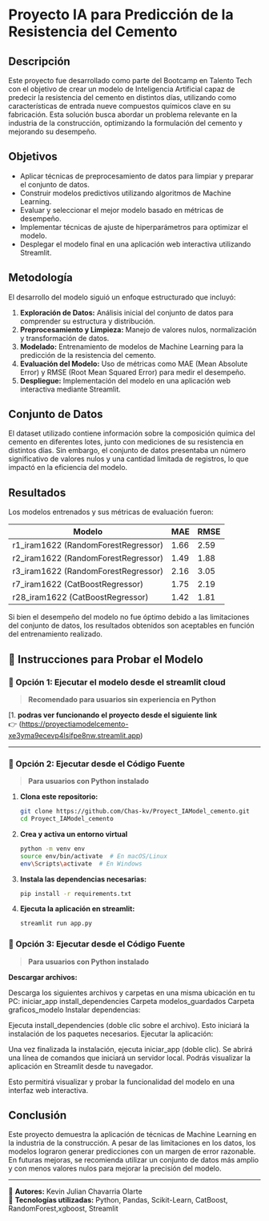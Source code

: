 # Proyecto IA para Predicción de la Resistencia del Cemento

## Descripción

Este proyecto fue desarrollado como parte del Bootcamp en Talento Tech con el objetivo de crear un modelo de Inteligencia Artificial capaz de predecir la resistencia del cemento en distintos días, utilizando como características de entrada nueve compuestos químicos clave en su fabricación. Esta solución busca abordar un problema relevante en la industria de la construcción, optimizando la formulación del cemento y mejorando su desempeño.

## Objetivos

- Aplicar técnicas de preprocesamiento de datos para limpiar y preparar el conjunto de datos.
- Construir modelos predictivos utilizando algoritmos de Machine Learning.
- Evaluar y seleccionar el mejor modelo basado en métricas de desempeño.
- Implementar técnicas de ajuste de hiperparámetros para optimizar el modelo.
- Desplegar el modelo final en una aplicación web interactiva utilizando Streamlit.

## Metodología

El desarrollo del modelo siguió un enfoque estructurado que incluyó:

1. **Exploración de Datos:** Análisis inicial del conjunto de datos para comprender su estructura y distribución.
2. **Preprocesamiento y Limpieza:** Manejo de valores nulos, normalización y transformación de datos.
3. **Modelado:** Entrenamiento de modelos de Machine Learning para la predicción de la resistencia del cemento.
4. **Evaluación del Modelo:** Uso de métricas como MAE (Mean Absolute Error) y RMSE (Root Mean Squared Error) para medir el desempeño.
5. **Despliegue:** Implementación del modelo en una aplicación web interactiva mediante Streamlit.

## Conjunto de Datos

El dataset utilizado contiene información sobre la composición química del cemento en diferentes lotes, junto con mediciones de su resistencia en distintos días. Sin embargo, el conjunto de datos presentaba un número significativo de valores nulos y una cantidad limitada de registros, lo que impactó en la eficiencia del modelo.

## Resultados

Los modelos entrenados y sus métricas de evaluación fueron:

| Modelo                               | MAE  | RMSE |
| ------------------------------------ | ---- | ---- |
| r1\_iram1622 (RandomForestRegressor) | 1.66 | 2.59 |
| r2\_iram1622 (RandomForestRegressor) | 1.49 | 1.88 |
| r3\_iram1622 (RandomForestRegressor) | 2.16 | 3.05 |
| r7\_iram1622 (CatBoostRegressor)     | 1.75 | 2.19 |
| r28\_iram1622 (CatBoostRegressor)    | 1.42 | 1.81 |

Si bien el desempeño del modelo no fue óptimo debido a las limitaciones del conjunto de datos, los resultados obtenidos son aceptables en función del entrenamiento realizado.


## 📌 Instrucciones para Probar el Modelo  

### 🔹 Opción 1: Ejecutar el modelo desde el streamlit cloud  
> **Recomendado para usuarios sin experiencia en Python**  

[1. **podras ver funcionando el proyecto desde el siguiente link**  
   👉 (https://proyectiamodelcemento-xe3yma9ecevp4lsifpe8nw.streamlit.app)  


---

### 🔹 Opción 2: Ejecutar desde el Código Fuente  
> **Para usuarios con Python instalado**  

1. **Clona este repositorio:**  
   ```bash
   git clone https://github.com/Chas-kv/Proyect_IAModel_cemento.git
   cd Proyect_IAModel_cemento
2. **Crea y activa un entorno virtual**
   ```bash
   python -m venv env
   source env/bin/activate  # En macOS/Linux
   env\Scripts\activate  # En Windows
3. **Instala las dependencias necesarias:**
   ```bash
   pip install -r requirements.txt
4. **Ejecuta la aplicación en streamlit:**
   ```bash
   streamlit run app.py
### 🔹 Opción 3: Ejecutar desde el Código Fuente  
> **Para usuarios con Python instalado**  

**Descargar archivos:**

Descarga los siguientes archivos y carpetas en una misma ubicación en tu PC:
iniciar_app
install_dependencies
Carpeta modelos_guardados
Carpeta graficos_modelo
Instalar dependencias:

Ejecuta install_dependencies (doble clic sobre el archivo).
Esto iniciará la instalación de los paquetes necesarios.
Ejecutar la aplicación:

Una vez finalizada la instalación, ejecuta iniciar_app (doble clic).
Se abrirá una línea de comandos que iniciará un servidor local.
Podrás visualizar la aplicación en Streamlit desde tu navegador.



Esto permitirá visualizar y probar la funcionalidad del modelo en una interfaz web interactiva.

## Conclusión

Este proyecto demuestra la aplicación de técnicas de Machine Learning en la industria de la construcción. A pesar de las limitaciones en los datos, los modelos lograron generar predicciones con un margen de error razonable. En futuras mejoras, se recomienda utilizar un conjunto de datos más amplio y con menos valores nulos para mejorar la precisión del modelo.

---

📌 **Autores:** Kevin Julian Chavarria Olarte\
📌 **Tecnologías utilizadas:** Python, Pandas, Scikit-Learn, CatBoost, RandomForest,xgboost, Streamlit

 
